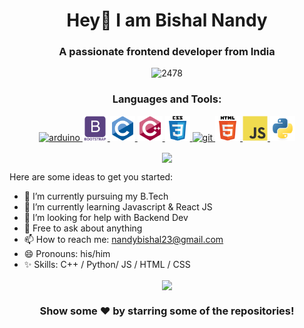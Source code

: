 <h1 align="center">Hey👋 I am Bishal Nandy
  <h3 align="center">A passionate frontend developer from India</h3>
 
  

<p align="center"> <img src="https://komarev.com/ghpvc/?username=nandybishal23&label=Profile%20views&color=0e75b6&style=flat" alt="2478" /> </p></h1>
<h3 align="center">Languages and Tools:</h3>
<p align="center"> <a href="https://www.arduino.cc/" target="_blank"> <img src="https://cdn.worldvectorlogo.com/logos/arduino-1.svg" alt="arduino" width="40" height="40"/> </a> <a href="https://getbootstrap.com" target="_blank"> <img src="https://raw.githubusercontent.com/devicons/devicon/master/icons/bootstrap/bootstrap-plain-wordmark.svg" alt="bootstrap" width="40" height="40"/> </a> <a href="https://www.cprogramming.com/" target="_blank"> <img src="https://raw.githubusercontent.com/devicons/devicon/master/icons/c/c-original.svg" alt="c" width="40" height="40"/> </a> <a href="https://www.w3schools.com/cpp/" target="_blank"> <img src="https://raw.githubusercontent.com/devicons/devicon/master/icons/cplusplus/cplusplus-original.svg" alt="cplusplus" width="40" height="40"/> </a> <a href="https://www.w3schools.com/css/" target="_blank"> <img src="https://raw.githubusercontent.com/devicons/devicon/master/icons/css3/css3-original-wordmark.svg" alt="css3" width="40" height="40"/> </a> <a href="https://git-scm.com/" target="_blank"> <img src="https://www.vectorlogo.zone/logos/git-scm/git-scm-icon.svg" alt="git" width="40" height="40"/> </a> <a href="https://www.w3.org/html/" target="_blank"> <img src="https://raw.githubusercontent.com/devicons/devicon/master/icons/html5/html5-original-wordmark.svg" alt="html5" width="40" height="40"/> </a> <a href="https://developer.mozilla.org/en-US/docs/Web/JavaScript" target="_blank"> <img src="https://raw.githubusercontent.com/devicons/devicon/master/icons/javascript/javascript-original.svg" alt="javascript" width="40" height="40"/> </a> <a href="https://www.python.org" target="_blank"> <img src="https://raw.githubusercontent.com/devicons/devicon/master/icons/python/python-original.svg" alt="python" width="40" height="40"/> </a> </p>

<p align="center"><img align="center" src="https://github-readme-streak-stats.herokuapp.com/?user=nandybishal23"  /></a> </p>


<p>Here are some ideas to get you started:

- 🔭 I’m currently pursuing my B.Tech 
- 🌱 I’m currently learning Javascript & React JS
- 🤔 I’m looking for help with Backend Dev
- 💬 Free to ask about anything
- 📫 How to reach me: nandybishal23@gmail.com
- 😄 Pronouns: his/him
- ✨ Skills: C++ / Python/ JS / HTML / CSS 
  
</p>

<p align="center"><img align="center" src="https://github-readme-stats.vercel.app/api?username=nandybishal23&show_icons=true&theme=radical&title_color=fff&icon_color=79ff97&text_color=9f9f9f&bg_color=151515"  /></a> </p>

<div align="center">

### Show some ❤️ by starring some of the repositories!

</div>


